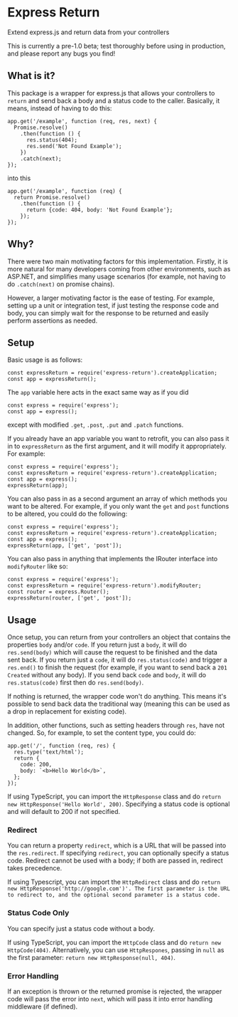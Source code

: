 # Express Return
Extend express.js and return data from your controllers

This is currently a pre-1.0 beta; test thoroughly before using in production, and please report any bugs you find!

## What is it?
This package is a wrapper for express.js that allows your controllers to `return` and send back a body and a status code to the caller. Basically, it means, instead of having to do this:

```
app.get('/example', function (req, res, next) {
  Promise.resolve()
    .then(function () {
      res.status(404);
      res.send('Not Found Example');
    })
    .catch(next);
});
```

into this

```
app.get('/example', function (req) {
  return Promise.resolve()
    .then(function () {
      return {code: 404, body: 'Not Found Example'};
    });
});
```

## Why?
There were two main motivating factors for this implementation. Firstly, it is more natural for many developers coming from other environments, such as ASP.NET, and simplifies many usage scenarios (for example, not having to do `.catch(next)` on promise chains).

However, a larger motivating factor is the ease of testing. For example, setting up a unit or integration test, if just testing the response code and body, you can simply wait for the response to be returned and easily perform assertions as needed.

## Setup
Basic usage is as follows:

```
const expressReturn = require('express-return').createApplication;
const app = expressReturn();
```

The `app` variable here acts in the exact same way as if you did

```
const express = require('express');
const app = express();
```

except with modified `.get`, `.post`, `.put` and `.patch` functions.

If you already have an app variable you want to retrofit, you can also pass it in to `expressReturn` as the first argument, and it will modify it appropriately. For example:

```
const express = require('express');
const expressReturn = require('express-return').createApplication;
const app = express();
expressReturn(app);
```

You can also pass in as a second argument an array of which methods you want to be altered. For example, if you only want the `get` and `post` functions to be altered, you could do the following:

```
const express = require('express');
const expressReturn = require('express-return').createApplication;
const app = express();
expressReturn(app, ['get', 'post']);
```

You can also pass in anything that implements the IRouter interface into `modifyRouter` like so:

```
const express = require('express');
const expressReturn = require('express-return').modifyRouter;
const router = express.Router();
expressReturn(router, ['get', 'post']);
```

## Usage
Once setup, you can return from your controllers an object that contains the properties `body` and/or `code`. If you return just a `body`, it will do `res.send(body)` which will cause the request to be finished and the data sent back. If you return just a `code`, it will do `res.status(code)` and trigger a `res.end()` to finish the request (for example, if you want to send back a `201 Created` without any body). If you send back `code` and `body`, it will do `res.status(code)` first then do `res.send(body)`.

If nothing is returned, the wrapper code won't do anything. This means it's possible to send back data the traditional way (meaning this can be used as a drop in replacement for existing code).

In addition, other functions, such as setting headers through `res`, have not changed. So, for example, to set the content type, you could do:

```
app.get('/', function (req, res) {
  res.type('text/html');
  return {
    code: 200,
    body: `<b>Hello World</b>`,
  };
});
```

If using TypeScript, you can import the `HttpResponse` class and do `return new HttpResponse('Hello World', 200)`. Specifying a status code is optional and will default to 200 if not specified.

### Redirect

You can return a property `redirect`, which is a URL that will be passed into the `res.redirect`. If specifying `redirect`, you can optionally specify a status code. Redirect cannot be used with a body; if both are passed in, redirect takes precedence.

If using Typescript, you can import the `HttpRedirect` class and do `return new HttpResponse('http://google.com')'. The first parameter is the URL to redirect to, and the optional second parameter is a status code.`

### Status Code Only

You can specify just a status code without a body.

If using TypeScript, you can import the `HttpCode` class and do `return new HttpCode(404)`. Alternatively, you can use `HttpRespones`, passing in `null` as the first parameter: `return new HttpResponse(null, 404)`.

### Error Handling
If an exception is thrown or the returned promise is rejected, the wrapper code will pass the error into `next`, which will pass it into error handling middleware (if defined).
